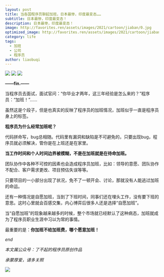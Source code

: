```yaml
---
layout: post
title: 当各国程序员聊起加班，日本最惨，印度最变态……
subtitle: 日本最惨，印度最变态！
description: 日本最惨，印度最变态！
image: http://favorites.ren/assets/images/2021/cartoon/jiaban/0.jpg
optimized_image: http://favorites.ren/assets/images/2021/cartoon/jiaban/0.jpg
category: life
tags:
  - 加班
  - 公司
  - 程序员
author: liaobuqi
---
```



![](http://favorites.ren/assets/images/2021/cartoon/jiaban/640.jpeg)
![](http://favorites.ren/assets/images/2021/cartoon/jiaban/640-1.jpeg)
![](http://favorites.ren/assets/images/2021/cartoon/jiaban/640-2.jpeg)

**——fin.——**

当程序员去面试，面试官问：“你毕业才两年，这三年经验是怎么来的？”程序员：“加班！”……
 
虽然这是个段子，但是也真实的反映了程序员的加班情况，加班似乎一直是程序员身上的标签。
 
**程序员为什么经常加班呢？**
 
代码拼命写，bug总相随。代码里有漏洞和缺陷是不可避免的，只要出现bug，程序员就必须解决，管你是在上班还是在家里。
 
**当工作时间和个人时间边界被模糊，不是在加班就是在待命加班。**
 
团队协作中各种不可控的因素也会造成程序员加班，比如：领导的意愿、团队协作不配合、客户需求更改、项目预估失误等等。
 
只要项目的一小部分出现了状况，免不了一顿开会、讨论，那就没有人能逃过加班的命运。
 
还有一种情况是自愿加班，当到了下班时间，同事们还在埋头工作，没有要下班的意思。这时心里就会百感交集，内心博弈后很多人还是选择“自愿加班”。
 
当“自愿加班”的现象越来越多的时候，整个市场就已经默认了这种病态，加班就成为了程序员职业生涯中习以为常的事情。
 
最重要的是：**你加班不给加班费，哪个愿意加班！**

*end*

*本文属公众号：了不起的程序员原创作品*

*承蒙厚爱，请多关照*

![](http://favorites.ren/assets/images/2021/cartoon/jiaban/640-3.jpeg)
